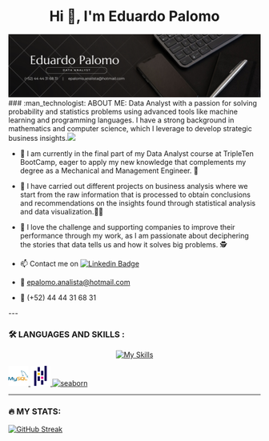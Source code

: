 <h1 align="center">Hi 👋, I'm Eduardo Palomo</h1>
                      
<div id="header" align="center">
  <img decoding="async" src="https://github.com/JEduardoPalomo/numpy/blob/main/Portada%20Data%20Analyst.png" width="800"/>
</div>

<div id="header" align="left">
### :man_technologist: ABOUT ME:
Data Analyst with a passion for solving probability and statistics problems using advanced tools like machine learning and programming languages. I have a strong background in mathematics and computer science, which I leverage to develop strategic business insights.<img decoding="async" src="https://media.giphy.com/media/WUlplcMpOCEmTGBtBW/giphy.gif" width="30">

* :telescope:  I am currently in the final part of my Data Analyst course at TripleTen BootCamp, eager to apply my new knowledge that complements my degree as a Mechanical and Management Engineer. :muscle:

* :seedling: I have carried out different projects on business analysis where we start from the raw information that is processed to obtain conclusions and recommendations on the insights found through statistical analysis and data visualization.:technologist:

* :heartbeat:  I love the challenge and supporting companies to improve their performance through my work, as I am passionate about deciphering the stories that data tells us and how it solves big problems. :detective:

* :mailbox: Contact me on [![Linkedin Badge](https://img.shields.io/badge/-Eduardo&nbsp;Palomo-blue?style=flat&logo=Linkedin&logoColor=white)](https://www.linkedin.com/in/jrgcg/) 

* :e-mail: epalomo.analista@hotmail.com

* :iphone: (+52) 44 44 31 68 31 
</div>
---

### :hammer_and_wrench: LANGUAGES AND SKILLS :
<div id="header" align="center">
  
   [![My Skills](https://skillicons.dev/icons?i=py,anaconda,postgres,github,windows)](https://skillicons.dev) <p align="left"> <a href="https://www.mysql.com/" target="_blank" rel="noreferrer"> <img src="https://raw.githubusercontent.com/devicons/devicon/master/icons/mysql/mysql-original-wordmark.svg" alt="mysql" width="40" height="40"/> </a> <a href="https://pandas.pydata.org/" target="_blank" rel="noreferrer"> <img src="https://raw.githubusercontent.com/devicons/devicon/2ae2a900d2f041da66e950e4d48052658d850630/icons/pandas/pandas-original.svg" alt="pandas" width="40" height="40"/> </a>  <a href="https://seaborn.pydata.org/" target="_blank" rel="noreferrer"> <img src="https://seaborn.pydata.org/_images/logo-mark-lightbg.svg" alt="seaborn" width="40" height="40"/> </a> </p>

</div>

---

### :fire: MY STATS:
[![GitHub Streak](http://github-readme-streak-stats.herokuapp.com?user=JEduardoPalomo&theme=dark&background=000000)](https://git.io/streak-stats)
